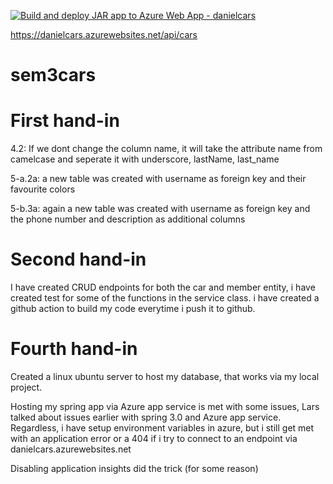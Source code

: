 [![Build and deploy JAR app to Azure Web App - danielcars](https://github.com/benjovitz/sem3cars/actions/workflows/master_danielcars.yml/badge.svg)](https://github.com/benjovitz/sem3cars/actions/workflows/master_danielcars.yml)

https://danielcars.azurewebsites.net/api/cars

# sem3cars

# First hand-in
4.2: 
If we dont change the column name, it will take the attribute name from camelcase and seperate it with underscore, lastName, last_name

5-a.2a: a new table was created with username as foreign key and their favourite colors

5-b.3a: again a new table was created with username as foreign key and the phone number and description as additional columns


# Second hand-in
I have created CRUD endpoints for both the car and member entity, i have created test for some of the functions in the service class.
i have created a github action to build my code everytime i push it to github.

# Fourth hand-in
Created a linux ubuntu server to host my database, that works via my local project.

Hosting my spring app via Azure app service is met with some issues, Lars talked about issues earlier with spring 3.0 and Azure app service.
Regardless, i have setup environment variables in azure, but i still get met with an application error or a 404 if i try to connect to an endpoint via danielcars.azurewebsites.net

Disabling application insights did the trick (for some reason) 


